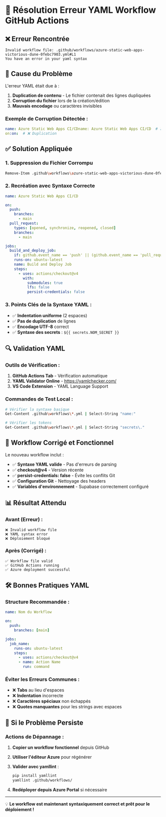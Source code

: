 # 🔧 Résolution Erreur YAML Workflow GitHub Actions

## ❌ **Erreur Rencontrée**

```
Invalid workflow file: .github/workflows/azure-static-web-apps-victorious-dune-0febc7903.yml#L1
You have an error in your yaml syntax
```

## 🎯 **Cause du Problème**

L'erreur YAML était due à :

1. **Duplication de contenu** - Le fichier contenait des lignes dupliquées
2. **Corruption du fichier** lors de la création/édition
3. **Mauvais encodage** ou caractères invisibles

### **Exemple de Corruption Détectée :**
```yaml
name: Azure Static Web Apps CI/CDname: Azure Static Web Apps CI/CD  # ❌ Duplication
on:on:  # ❌ Duplication
```

## ✅ **Solution Appliquée**

### **1. Suppression du Fichier Corrompu**
```bash
Remove-Item .github\workflows\azure-static-web-apps-victorious-dune-0febc7903.yml -Force
```

### **2. Recréation avec Syntaxe Correcte**
```yaml
name: Azure Static Web Apps CI/CD

on:
  push:
    branches:
      - main
  pull_request:
    types: [opened, synchronize, reopened, closed]
    branches:
      - main

jobs:
  build_and_deploy_job:
    if: github.event_name == 'push' || (github.event_name == 'pull_request' && github.event.action != 'closed')
    runs-on: ubuntu-latest
    name: Build and Deploy Job
    steps:
      - uses: actions/checkout@v4
        with:
          submodules: true
          lfs: false
          persist-credentials: false
```

### **3. Points Clés de la Syntaxe YAML :**

- ✅ **Indentation uniforme** (2 espaces)
- ✅ **Pas de duplication** de lignes
- ✅ **Encodage UTF-8** correct
- ✅ **Syntaxe des secrets** : `${{ secrets.NOM_SECRET }}`

## 🔍 **Validation YAML**

### **Outils de Vérification :**

1. **GitHub Actions Tab** - Vérification automatique
2. **YAML Validator Online** - https://yamlchecker.com/
3. **VS Code Extension** - YAML Language Support

### **Commandes de Test Local :**
```bash
# Vérifier la syntaxe basique
Get-Content .github\workflows\*.yml | Select-String "name:"

# Vérifier les tokens
Get-Content .github\workflows\*.yml | Select-String "secrets\."
```

## 🚀 **Workflow Corrigé et Fonctionnel**

Le nouveau workflow inclut :

- ✅ **Syntaxe YAML valide** - Pas d'erreurs de parsing
- ✅ **checkout@v4** - Version récente
- ✅ **persist-credentials: false** - Évite les conflits Git
- ✅ **Configuration Git** - Nettoyage des headers
- ✅ **Variables d'environnement** - Supabase correctement configuré

## 📊 **Résultat Attendu**

### **Avant (Erreur) :**
```
❌ Invalid workflow file
❌ YAML syntax error
❌ Déploiement bloqué
```

### **Après (Corrigé) :**
```
✅ Workflow file valid
✅ GitHub Actions running
✅ Azure deployment successful
```

## 🛠️ **Bonnes Pratiques YAML**

### **Structure Recommandée :**
```yaml
name: Nom du Workflow

on:
  push:
    branches: [main]

jobs:
  job_name:
    runs-on: ubuntu-latest
    steps:
      - uses: actions/checkout@v4
      - name: Action Name
        run: command
```

### **Éviter les Erreurs Communes :**
- ❌ **Tabs** au lieu d'espaces
- ❌ **Indentation** incorrecte
- ❌ **Caractères spéciaux** non échappés
- ❌ **Quotes manquantes** pour les strings avec espaces

## 🔄 **Si le Problème Persiste**

### **Actions de Dépannage :**

1. **Copier un workflow fonctionnel** depuis GitHub
2. **Utiliser l'éditeur Azure** pour régénérer
3. **Valider avec yamllint** :
   ```bash
   pip install yamllint
   yamllint .github/workflows/
   ```

4. **Redéployer depuis Azure Portal** si nécessaire

---

💡 **Le workflow est maintenant syntaxiquement correct et prêt pour le déploiement !**